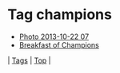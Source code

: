 <!--
title: Tag champions
date: 2020-06-28T15:26:59.000Z
tags:
-->
# Tag champions

 * [Photo 2013-10-22 07](64759181981.md)
 * [Breakfast of Champions](69682534676.md)

| [Tags](tags.md) | [Top](index.md) |
